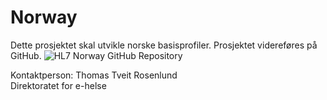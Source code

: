 # Norway

Dette prosjektet skal utvikle norske basisprofiler. Prosjektet videreføres på GitHub.
![HL7 Norway GitHub Repository](https://github.com/HL7Norway/) 

Kontaktperson: 
Thomas Tveit Rosenlund<br/>
Direktoratet for e-helse<br/>